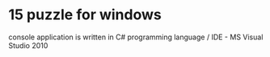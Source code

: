 15 puzzle for windows
==
console application is written in C# programming language / IDE - MS Visual Studio 2010
